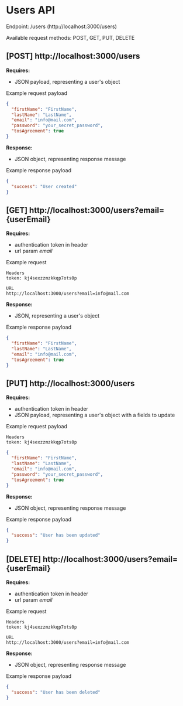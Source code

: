 # Users API

Endpoint: /users (http://localhost:3000/users)

Available request methods: POST, GET, PUT, DELETE

## [POST] http://localhost:3000/users

**Requires:**

- JSON payload, representing a user's object

Example request payload

```json
{
  "firstName": "FirstName",
  "lastName": "LastName",
  "email": "info@mail.com",
  "password": "your_secret_password",
  "tosAgreement": true
}
```

**Response:**

- JSON object, representing response message

Example response payload

```json
{
  "success": "User created"
}
```

## [GET] http://localhost:3000/users?email={userEmail}

**Requires:**

- authentication token in header
- url param _email_

Example request

```
Headers
token: kj4sexzzmzkkqp7ots0p

URL
http://localhost:3000/users?email=info@mail.com
```

**Response:**

- JSON, representing a user's object

Example response payload

```json
{
  "firstName": "FirstName",
  "lastName": "LastName",
  "email": "info@mail.com",
  "tosAgreement": true
}
```

## [PUT] http://localhost:3000/users

**Requires:**

- authentication token in header
- JSON payload, representing a user's object with a fields to update

Example request payload

```
Headers
token: kj4sexzzmzkkqp7ots0p
```

```json
{
  "firstName": "FirstName",
  "lastName": "LastName",
  "email": "info@mail.com",
  "password": "your_secret_password",
  "tosAgreement": true
}
```

**Response:**

- JSON object, representing response message

Example response payload

```json
{
  "success": "User has been updated"
}
```

## [DELETE] http://localhost:3000/users?email={userEmail}

**Requires:**

- authentication token in header
- url param _email_

Example request

```
Headers
token: kj4sexzzmzkkqp7ots0p

URL
http://localhost:3000/users?email=info@mail.com
```

**Response:**

- JSON object, representing response message

Example response payload

```json
{
  "success": "User has been deleted"
}
```
